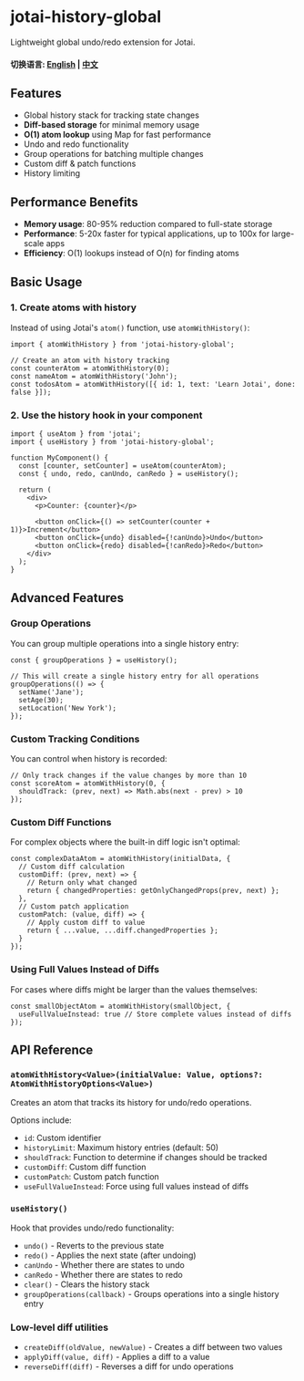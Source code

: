 # jotai-history-global
Lightweight global undo/redo extension for Jotai.

#### 切换语言: [English](README-EN.md) | [中文](README.md)

## Features

- Global history stack for tracking state changes
- **Diff-based storage** for minimal memory usage
- **O(1) atom lookup** using Map for fast performance
- Undo and redo functionality
- Group operations for batching multiple changes
- Custom diff & patch functions
- History limiting

## Performance Benefits

- **Memory usage**: 80-95% reduction compared to full-state storage
- **Performance**: 5-20x faster for typical applications, up to 100x for large-scale apps
- **Efficiency**: O(1) lookups instead of O(n) for finding atoms

## Basic Usage

### 1. Create atoms with history

Instead of using Jotai's `atom()` function, use `atomWithHistory()`:

```tsx
import { atomWithHistory } from 'jotai-history-global';

// Create an atom with history tracking
const counterAtom = atomWithHistory(0);
const nameAtom = atomWithHistory('John');
const todosAtom = atomWithHistory([{ id: 1, text: 'Learn Jotai', done: false }]);
```

### 2. Use the history hook in your component

```tsx
import { useAtom } from 'jotai';
import { useHistory } from 'jotai-history-global';

function MyComponent() {
  const [counter, setCounter] = useAtom(counterAtom);
  const { undo, redo, canUndo, canRedo } = useHistory();

  return (
    <div>
      <p>Counter: {counter}</p>
      
      <button onClick={() => setCounter(counter + 1)}>Increment</button>
      <button onClick={undo} disabled={!canUndo}>Undo</button>
      <button onClick={redo} disabled={!canRedo}>Redo</button>
    </div>
  );
}
```

## Advanced Features

### Group Operations

You can group multiple operations into a single history entry:

```tsx
const { groupOperations } = useHistory();

// This will create a single history entry for all operations
groupOperations(() => {
  setName('Jane');
  setAge(30);
  setLocation('New York');
});
```

### Custom Tracking Conditions

You can control when history is recorded:

```tsx
// Only track changes if the value changes by more than 10
const scoreAtom = atomWithHistory(0, {
  shouldTrack: (prev, next) => Math.abs(next - prev) > 10
});
```

### Custom Diff Functions

For complex objects where the built-in diff logic isn't optimal:

```tsx
const complexDataAtom = atomWithHistory(initialData, {
  // Custom diff calculation
  customDiff: (prev, next) => {
    // Return only what changed
    return { changedProperties: getOnlyChangedProps(prev, next) };
  },
  // Custom patch application
  customPatch: (value, diff) => {
    // Apply custom diff to value
    return { ...value, ...diff.changedProperties };
  }
});
```

### Using Full Values Instead of Diffs

For cases where diffs might be larger than the values themselves:

```tsx
const smallObjectAtom = atomWithHistory(smallObject, {
  useFullValueInstead: true // Store complete values instead of diffs
});
```

## API Reference

### `atomWithHistory<Value>(initialValue: Value, options?: AtomWithHistoryOptions<Value>)`

Creates an atom that tracks its history for undo/redo operations.

Options include:
- `id`: Custom identifier
- `historyLimit`: Maximum history entries (default: 50)
- `shouldTrack`: Function to determine if changes should be tracked
- `customDiff`: Custom diff function
- `customPatch`: Custom patch function
- `useFullValueInstead`: Force using full values instead of diffs

### `useHistory()`

Hook that provides undo/redo functionality:

- `undo()` - Reverts to the previous state
- `redo()` - Applies the next state (after undoing)
- `canUndo` - Whether there are states to undo
- `canRedo` - Whether there are states to redo
- `clear()` - Clears the history stack
- `groupOperations(callback)` - Groups operations into a single history entry

### Low-level diff utilities

- `createDiff(oldValue, newValue)` - Creates a diff between two values
- `applyDiff(value, diff)` - Applies a diff to a value
- `reverseDiff(diff)` - Reverses a diff for undo operations 